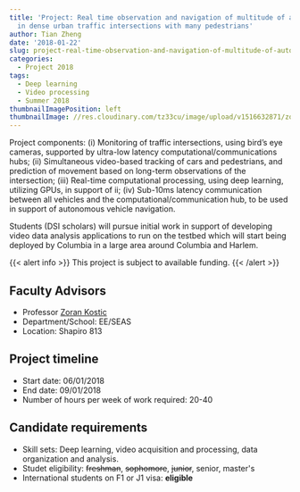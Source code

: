 ```yaml
---
title: 'Project: Real time observation and navigation of multitude of autonomous cars,
  in dense urban traffic intersections with many pedestrians'
author: Tian Zheng
date: '2018-01-22'
slug: project-real-time-observation-and-navigation-of-multitude-of-autonomous-cars-in-dense-urban-traffic-intersections-with-many-pedestrians
categories:
  - Project 2018
tags:
  - Deep learning
  - Video processing
  - Summer 2018
thumbnailImagePosition: left
thumbnailImage: //res.cloudinary.com/tz33cu/image/upload/v1516632871/zoran_f8etcg.png
---
```

Project components: (i) Monitoring of traffic intersections, using bird’s eye cameras, supported by ultra-low latency computational/communications hubs; (ii) Simultaneous video-based tracking of cars and pedestrians, and prediction of movement based on long-term observations of the intersection; (iii) Real-time computational processing, using deep learning, utilizing GPUs, in support of ii;  (iv) Sub-10ms latency communication between all vehicles and the computational/communication hub, to be used in support of autonomous vehicle navigation.

<!--more-->
Students (DSI scholars) will pursue initial work in support of developing video data analysis applications to run on the testbed which will start being deployed by Columbia in a large area around Columbia and Harlem.

{{< alert info >}}
This project is subject to available funding. 
{{< /alert >}}

## Faculty Advisors
+ Professor [Zoran Kostic](https://sites.google.com/site/mobiledcc/people/zk-my-page)
+ Department/School: EE/SEAS
+ Location: Shapiro 813

## Project timeline
+ Start date: 06/01/2018
+ End date: 09/01/2018
+ Number of hours per week of work required: 20-40

## Candidate requirements
+ Skill sets: Deep learning, video acquisition and processing, data organization and analysis.
+ Studet eligibility: ~~freshman~~, ~~sophomore~~, ~~junior~~, senior, master's
+ International students on F1 or J1 visa: **eligible**
